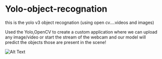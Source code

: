 # Yolo-object-recognation
this is the yolo v3 object recognation (using open cv....videos and images)

Used the Yolo,OpenCV to create a custom application where we can upload any image/video or start the stream of the webcam and our model will predict the objects those are present in the scene!


![Alt Text](https://i.ibb.co/6ZF5CHB/yologif.gif)
